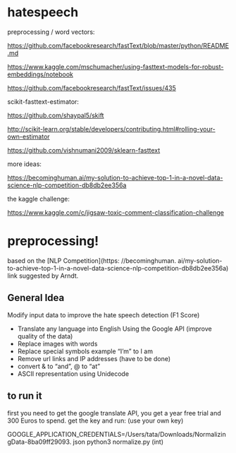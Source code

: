# hatespeech

preprocessing / word vectors:

https://github.com/facebookresearch/fastText/blob/master/python/README.md

https://www.kaggle.com/mschumacher/using-fasttext-models-for-robust-embeddings/notebook

https://github.com/facebookresearch/fastText/issues/435

scikit-fasttext-estimator:

https://github.com/shaypal5/skift

http://scikit-learn.org/stable/developers/contributing.html#rolling-your-own-estimator

https://github.com/vishnumani2009/sklearn-fasttext

more ideas:

https://becominghuman.ai/my-solution-to-achieve-top-1-in-a-novel-data-science-nlp-competition-db8db2ee356a

the kaggle challenge:

https://www.kaggle.com/c/jigsaw-toxic-comment-classification-challenge


# preprocessing! 

based on the [NLP Competition](https: //becominghuman. ai/my-solution-to-achieve-top-1-in-a-novel-data-science-nlp-competition-db8db2ee356a) link suggested by Arndt.

## General Idea

Modify input data to improve the hate speech detection (F1 Score)
- Translate any language into English Using the Google API (improve quality of the data)
- Replace images with words
- Replace special symbols example “I’m” to I am
- Remove url links and IP addresses (have to be done)
- convert & to “and”, @ to “at” 
- ASCII representation using Unidecode


## to run it

first you need to get the google translate API, you get a year free trial and 300 Euros to spend. 
get the key and run: (use your own key)

GOOGLE_APPLICATION_CREDENTIALS=/Users/tata/Downloads/NormalizingData-8ba09ff29093. json python3 normalize.py (int)
